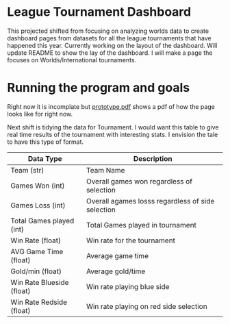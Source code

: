 # League Tournament Dashboard  

This projected shifted from focusing on analyzing worlds data to create dashboard pages from datasets for all the league tournaments that have happened this year. Currently working on the layout of the dashboard. Will update README to show the lay of the dashboard. I will make a page the focuses on Worlds/International tournaments.



# Running the program and goals

Right now it is incomplate but [prototype.pdf](https://github.com/Leo26100/League_Dashboard/blob/further-modifying-bot-lane/Prototype.pdf) shows a pdf of how the page looks like for right now.

Next shift is tidying the data for Tournament. I would want this table to give real time results of the tournament with interesting stats. I envision the tale to have this type of format. 
 
| Data Type | Description |
| ----------- | ----------- |
| Team (str) | Team Name |
| Games Won (int) | Overall games won regardless of selection |
| Games Loss (int) | Overall agames losss regardless of side selection |
| Total Games played (int) | Total Games played in tournament |
| Win Rate (float) | Win rate for the tournament |
| AVG Game Time (float) | Average game time  |
| Gold/min (float) | Average gold/time |
| Win Rate Blueside (float) | Win rate playing blue side  |
| Win Rate Redside (float) | Win rate playing on red side selection |


